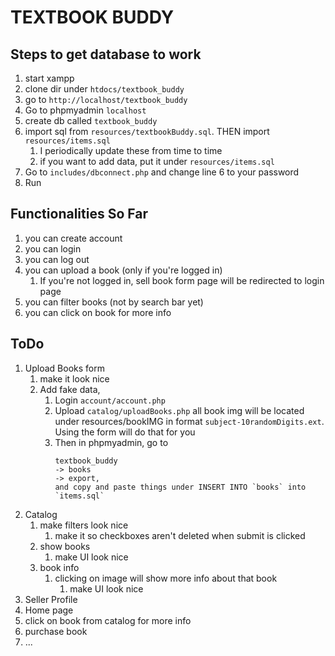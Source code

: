 # TEXTBOOK BUDDY

## Steps to get database to work

1. start xampp
1. clone dir under `htdocs/textbook_buddy`
1. go to `http://localhost/textbook_buddy`
1. Go to phpmyadmin  `localhost`
1. create db called `textbook_buddy`
1. import sql from `resources/textbookBuddy.sql`. THEN import `resources/items.sql`
    1. I periodically update these from time to time
    1. if you want to add data, put it under `resources/items.sql`
1. Go to `includes/dbconnect.php` and change line 6 to your password
1. Run

## Functionalities So Far
1. you can create account
1. you can login
1. you can log out
1. you can upload a book (only if you're logged in)
    1. If you're not logged in, sell book form page will be redirected to login page
1. you can filter books (not by search bar yet)
1. you can click on book for more info


## ToDo
1. Upload Books form
    1. make it look nice
    1. Add fake data, 
        1. Login `account/account.php`
        2. Upload  `catalog/uploadBooks.php`
            all book img will be located under resources/bookIMG in format `subject-10randomDigits.ext`. Using the form will do that for you
        4. Then in phpmyadmin, go to 
            ``` 
            textbook_buddy 
            -> books 
            -> export, 
            and copy and paste things under INSERT INTO `books` into `items.sql`
            ````
1. Catalog
    1. make filters look nice
        1. make it so checkboxes aren't deleted when submit is clicked
    1. show books
        1. make UI look nice
    1. book info
        1. clicking on image will show more info about that book
            1. make UI look nice
1. Seller Profile
1. Home page
1. click on book from catalog for more info
1. purchase book
1. ... 
